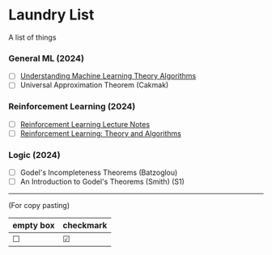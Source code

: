 # Laundry List
A list of things

### General ML (2024)
- ☐ [Understanding Machine Learning Theory Algorithms](https://www.cs.huji.ac.il/~shais/UnderstandingMachineLearning/understanding-machine-learning-theory-algorithms.pdf)
- ☐ Universal Approximation Theorem (Cakmak)

### Reinforcement Learning (2024)
- ☐ [Reinforcement Learning Lecture Notes](https://people.cs.umass.edu/~bsilva/courses/CMPSCI_687/Fall2022/Lecture_Notes_v1.0_687_F22.pdf)
- ☐ [Reinforcement Learning: Theory and Algorithms](https://rltheorybook.github.io)

### Logic (2024)
- ☐ Godel's Incompleteness Theorems (Batzoglou) 
- ☐ An Introduction to Godel's Theorems (Smith) (S1)

---
(For copy pasting)

| empty box | checkmark |
| - | - |
| ☐ | ☑ |